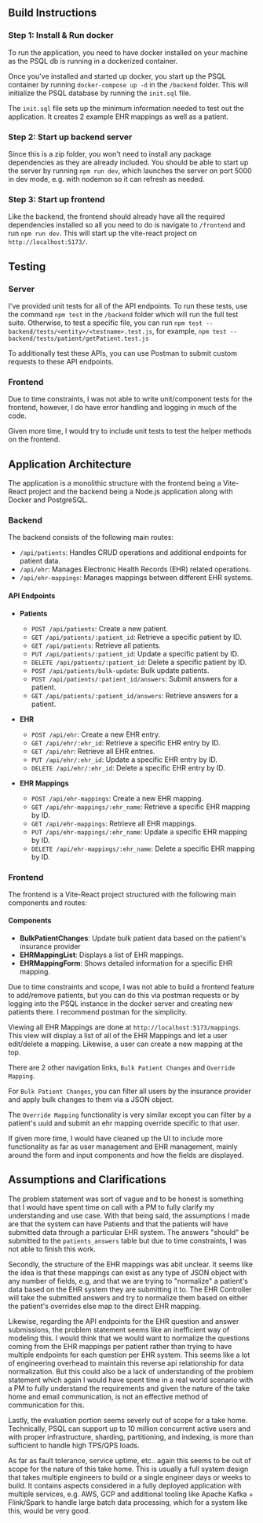 ## Build Instructions

### Step 1: Install & Run docker

To run the application, you need to have docker installed on your machine as the PSQL db is running in a dockerized container.

Once you've installed and started up docker, you start up the PSQL container by running `docker-compose up -d` in the `/backend` folder. This will initialize the PSQL database by running the `init.sql` file.

The `init.sql` file sets up the minimum information needed to test out the application. It creates 2 example EHR mappings as well as a patient.

### Step 2: Start up backend server

Since this is a zip folder, you won't need to install any package dependencies as they are already included. You should be able to start up the server by running `npm run dev`, which launches the server on port 5000 in dev mode, e.g. with nodemon so it can refresh as needed.

### Step 3: Start up frontend

Like the backend, the frontend should already have all the required dependencies installed so all you need to do is navigate to `/frontend` and run `npm run dev`. This will start up the vite-react project on `http://localhost:5173/`.

## Testing

### Server

I've provided unit tests for all of the API endpoints. To run these tests, use the command `npm test` in the `/backend` folder which will run the full test suite. Otherwise, to test a specific file, you can run `npm test -- backend/tests/<entity>/<testname>.test.js`, for example, `npm test -- backend/tests/patient/getPatient.test.js`

To additionally test these APIs, you can use Postman to submit custom requests to these API endpoints.

### Frontend

Due to time constraints, I was not able to write unit/component tests for the frontend, however, I do have error handling and logging in much of the code.

Given more time, I would try to include unit tests to test the helper methods on the frontend.

## Application Architecture

The application is a monolithic structure with the frontend being a Vite-React project and the backend being a Node.js application along with Docker and PostgreSQL.

### Backend

The backend consists of the following main routes:

- `/api/patients`: Handles CRUD operations and additional endpoints for patient data.
- `/api/ehr`: Manages Electronic Health Records (EHR) related operations.
- `/api/ehr-mappings`: Manages mappings between different EHR systems.

#### API Endpoints

- **Patients**

  - `POST /api/patients`: Create a new patient.
  - `GET /api/patients/:patient_id`: Retrieve a specific patient by ID.
  - `GET /api/patients`: Retrieve all patients.
  - `PUT /api/patients/:patient_id`: Update a specific patient by ID.
  - `DELETE /api/patients/:patient_id`: Delete a specific patient by ID.
  - `POST /api/patients/bulk-update`: Bulk update patients.
  - `POST /api/patients/:patient_id/answers`: Submit answers for a patient.
  - `GET /api/patients/:patient_id/answers`: Retrieve answers for a patient.

- **EHR**

  - `POST /api/ehr`: Create a new EHR entry.
  - `GET /api/ehr/:ehr_id`: Retrieve a specific EHR entry by ID.
  - `GET /api/ehr`: Retrieve all EHR entries.
  - `PUT /api/ehr/:ehr_id`: Update a specific EHR entry by ID.
  - `DELETE /api/ehr/:ehr_id`: Delete a specific EHR entry by ID.

- **EHR Mappings**
  - `POST /api/ehr-mappings`: Create a new EHR mapping.
  - `GET /api/ehr-mappings/:ehr_name`: Retrieve a specific EHR mapping by ID.
  - `GET /api/ehr-mappings`: Retrieve all EHR mappings.
  - `PUT /api/ehr-mappings/:ehr_name`: Update a specific EHR mapping by ID.
  - `DELETE /api/ehr-mappings/:ehr_name`: Delete a specific EHR mapping by ID.

### Frontend

The frontend is a Vite-React project structured with the following main components and routes:

#### Components

- **BulkPatientChanges**: Update bulk patient data based on the patient's insurance provider
- **EHRMappingList**: Displays a list of EHR mappings.
- **EHRMappingForm**: Shows detailed information for a specific EHR mapping.

Due to time constraints and scope, I was not able to build a frontend feature to add/remove patients, but you can do this via postman requests or by logging into the PSQL instance in the docker server and creating new patients there. I recommend postman for the simplicity.

Viewing all EHR Mappings are done at `http://localhost:5173/mappings`. This view will display a list of all of the EHR Mappings and let a user edit/delete a mapping. Likewise, a user can create a new mapping at the top.

There are 2 other navigation links, `Bulk Patient Changes` and `Override Mapping`.

For `Bulk Patient Changes`, you can filter all users by the insurance provider and apply bulk changes to them via a JSON object.

The `Override Mapping` functionality is very similar except you can filter by a patient's uuid and submit an ehr mapping override specific to that user.

If given more time, I would have cleaned up the UI to include more functionality as far as user management and EHR management, mainly around the form and input components and how the fields are displayed.

## Assumptions and Clarifications

The problem statement was sort of vague and to be honest is something that I would have spent time on call with a PM to fully clarify my understanding and use case. With that being said, the assumptions I made are that the system can have Patients and that the patients will have submitted data through a particular EHR system. The answers "should" be submitted to the `patients_answers` table but due to time constraints, I was not able to finish this work.

Secondly, the structure of the EHR mappings was abit unclear. It seems like the idea is that these mappings can exist as any type of JSON object with any number of fields, e.g, and that we are trying to "normalize" a patient's data based on the EHR system they are submitting it to. The EHR Controller will take the submitted answers and try to normalize them based on either the patient's overrides else map to the direct EHR mapping.

Likewise, regarding the API endpoints for the EHR question and answer submissions, the problem statement seems like an inefficient way of modeling this. I would think that we would want to normalize the questions coming from the EHR mappings per patient rather than trying to have multiple endpoints for each question per EHR system. This seems like a lot of engineering overhead to maintain this reverse api relationship for data normalization. But this could also be a lack of understanding of the problem statement which again I would have spent time in a real world scenario with a PM to fully understand the requirements and given the nature of the take home and email communication, is not an effective method of communication for this.

Lastly, the evaluation portion seems severly out of scope for a take home. Technically, PSQL can support up to 10 million concurrent active users and with proper infrastructure, sharding, partitioning, and indexing, is more than sufficient to handle high TPS/QPS loads.

As far as fault tolerance, service uptime, etc.. again this seems to be out of scope for the nature of this take home. This is usually a full system design that takes multiple engineers to build or a single engineer days or weeks to build. It contains aspects considered in a fully deployed application with multiple services, e.g. AWS, GCP and additional tooling like Apache Kafka + Flink/Spark to handle large batch data processing, which for a system like this, would be very good.
